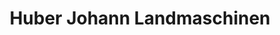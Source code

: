 ---
title: "Huber Johann Landmaschinen"
url: /fridolfing/huber-johann-landmaschinen/
shop: Autowerkstatt
---